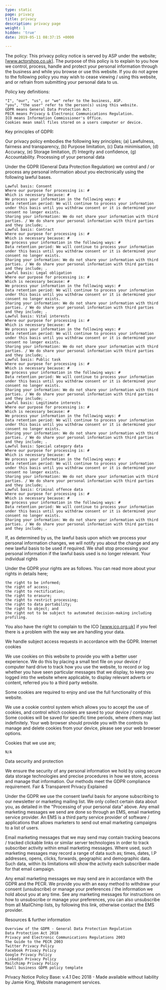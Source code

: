 ```yaml
---
type: static
page: privacy
title: privacy
description: privacy page
weight: 1
hidden: 'true'
date: 2019-05-11 08:37:15 +0000

---
```


The policy: This privacy policy notice is served by ASP under the website; [www.actorshop.co.uk]. The purpose of this policy is to explain to you how we control, process, handle and protect your personal information through the business and while you browse or use this website. If you do not agree to the following policy you may wish to cease viewing / using this website, and or refrain from submitting your personal data to us.

Policy key definitions:

    "I", "our", "us", or "we" refer to the business, ASP.
    "you", "the user" refer to the person(s) using this website.
    GDPR means General Data Protection Act.
    PECR means Privacy & Electronic Communications Regulation.
    ICO means Information Commissioner's Office.
    Cookies mean small files stored on a users computer or device.

Key principles of GDPR:

Our privacy policy embodies the following key principles; (a) Lawfulness, fairness and transparency, (b) Purpose limitation, (c) Data minimisation, (d) Accuracy, (e) Storage limitation, (f) Integrity and confidence, (g) Accountability.
Processing of your personal data

Under the GDPR (General Data Protection Regulation) we control and / or process any personal information about you electronically using the following lawful bases.

    Lawful basis: Consent
    Where our purpose for processing is: #
    Which is necessary because: #
    We process your information in the following ways: #
    Data retention period: We will continue to process your information under this basis until you withdraw consent or it is determined your consent no longer exists.
    Sharing your information: We do not share your information with third parties. / We do share your personal information with third parties and they include; .
    Lawful basis: Contract
    Where our purpose for processing is: #
    Which is necessary because: #
    We process your information in the following ways: #
    Data retention period: We will continue to process your information under this basis until you withdraw consent or it is determined your consent no longer exists.
    Sharing your information: We do not share your information with third parties. / We do share your personal information with third parties and they include; .
    Lawful basis: Legal obligation
    Where our purpose for processing is: #
    Which is necessary because: #
    We process your information in the following ways: #
    Data retention period: We will continue to process your information under this basis until you withdraw consent or it is determined your consent no longer exists.
    Sharing your information: We do not share your information with third parties. / We do share your personal information with third parties and they include; .
    Lawful basis: Vital interests
    Where our purpose for processing is: #
    Which is necessary because: #
    We process your information in the following ways: #
    Data retention period: We will continue to process your information under this basis until you withdraw consent or it is determined your consent no longer exists.
    Sharing your information: We do not share your information with third parties. / We do share your personal information with third parties and they include; .
    Lawful basis: Public task
    Where our purpose for processing is: #
    Which is necessary because: #
    We process your information in the following ways: #
    Data retention period: We will continue to process your information under this basis until you withdraw consent or it is determined your consent no longer exists.
    Sharing your information: We do not share your information with third parties. / We do share your personal information with third parties and they include; .
    Lawful basis: Legitimate interests
    Where our purpose for processing is: #
    Which is necessary because: #
    We process your information in the following ways: #
    Data retention period: We will continue to process your information under this basis until you withdraw consent or it is determined your consent no longer exists.
    Sharing your information: We do not share your information with third parties. / We do share your personal information with third parties and they include; .
    Lawful basis: Special category data
    Where our purpose for processing is: #
    Which is necessary because: #
    We process your information in the following ways: #
    Data retention period: We will continue to process your information under this basis until you withdraw consent or it is determined your consent no longer exists.
    Sharing your information: We do not share your information with third parties. / We do share your personal information with third parties and they include; .
    Lawful basis: Criminal offence data
    Where our purpose for processing is: #
    Which is necessary because: #
    We process your information in the following ways: #
    Data retention period: We will continue to process your information under this basis until you withdraw consent or it is determined your consent no longer exists.
    Sharing your information: We do not share your information with third parties. / We do share your personal information with third parties and they include; .

If, as determined by us, the lawful basis upon which we process your personal information changes, we will notify you about the change and any new lawful basis to be used if required. We shall stop processing your personal information if the lawful basis used is no longer relevant.
Your individual rights

Under the GDPR your rights are as follows. You can read more about your rights in details here;

    the right to be informed;
    the right of access;
    the right to rectification;
    the right to erasure;
    the right to restrict processing;
    the right to data portability;
    the right to object; and
    the right not to be subject to automated decision-making including profiling.

You also have the right to complain to the ICO [www.ico.org.uk] if you feel there is a problem with the way we are handling your data.

We handle subject access requests in accordance with the GDPR.
Internet cookies

We use cookies on this website to provide you with a better user experience. We do this by placing a small text file on your device / computer hard drive to track how you use the website, to record or log whether you have seen particular messages that we display, to keep you logged into the website where applicable, to display relevant adverts or content, referred you to a third party website.

Some cookies are required to enjoy and use the full functionality of this website.

We use a cookie control system which allows you to accept the use of cookies, and control which cookies are saved to your device / computer. Some cookies will be saved for specific time periods, where others may last indefinitely. Your web browser should provide you with the controls to manage and delete cookies from your device, please see your web browser options.

Cookies that we use are;

    N/A

Data security and protection

We ensure the security of any personal information we hold by using secure data storage technologies and precise procedures in how we store, access and manage that information. Our methods meet the GDPR compliance requirement.
Fair & Transparent Privacy Explained

Under the GDPR we use the consent lawful basis for anyone subscribing to our newsletter or marketing mailing list. We only collect certain data about you, as detailed in the "Processing of your personal data" above. Any email marketing messages we send are done so through an EMS, email marketing service provider. An EMS is a third party service provider of software / applications that allows marketers to send out email marketing campaigns to a list of users.

Email marketing messages that we may send may contain tracking beacons / tracked clickable links or similar server technologies in order to track subscriber activity within email marketing messages. Where used, such marketing messages may record a range of data such as; times, dates, I.P addresses, opens, clicks, forwards, geographic and demographic data. Such data, within its limitations will show the activity each subscriber made for that email campaign.

Any email marketing messages we may send are in accordance with the GDPR and the PECR. We provide you with an easy method to withdraw your consent (unsubscribe) or manage your preferences / the information we hold about you at any time. See any marketing messages for instructions on how to unsubscribe or manage your preferences, you can also unsubscribe from all MailChimp lists, by following this link, otherwise contact the EMS provider.

Resources & further information

    Overview of the GDPR - General Data Protection Regulation
    Data Protection Act 2018
    Privacy and Electronic Communications Regulations 2003
    The Guide to the PECR 2003
    Twitter Privacy Policy
    Facebook Privacy Policy
    Google Privacy Policy
    Linkedin Privacy Policy
    Mailchimp Privacy Policy
    Small business GDPR policy template

Privacy Notice Policy Base: v.4.1 Dec 2018 - Made available without liability by Jamie King, Website management services.